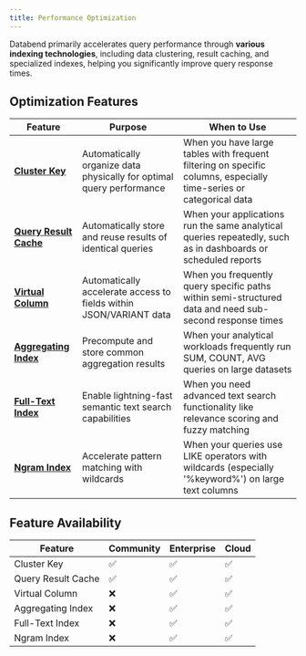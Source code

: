 ```yaml
---
title: Performance Optimization
---
```


Databend primarily accelerates query performance through **various indexing technologies**, including data clustering, result caching, and specialized indexes, helping you significantly improve query response times.

## Optimization Features

| Feature | Purpose | When to Use |
|---------|---------|------------|
| [**Cluster Key**](00-cluster-key.md) | Automatically organize data physically for optimal query performance | When you have large tables with frequent filtering on specific columns, especially time-series or categorical data |
| [**Query Result Cache**](query-result-cache.md) | Automatically store and reuse results of identical queries | When your applications run the same analytical queries repeatedly, such as in dashboards or scheduled reports |
| [**Virtual Column**](01-virtual-column.md) | Automatically accelerate access to fields within JSON/VARIANT data | When you frequently query specific paths within semi-structured data and need sub-second response times |
| [**Aggregating Index**](02-aggregating-index.md) | Precompute and store common aggregation results | When your analytical workloads frequently run SUM, COUNT, AVG queries on large datasets |
| [**Full-Text Index**](03-fulltext-index.md) | Enable lightning-fast semantic text search capabilities | When you need advanced text search functionality like relevance scoring and fuzzy matching |
| [**Ngram Index**](ngram-index.md) | Accelerate pattern matching with wildcards | When your queries use LIKE operators with wildcards (especially '%keyword%') on large text columns |

## Feature Availability

| Feature | Community | Enterprise | Cloud |
|---------|-----------|------------|-------|
| Cluster Key | ✅ | ✅ | ✅ |
| Query Result Cache | ✅ | ✅ | ✅ |
| Virtual Column | ❌ | ✅ | ✅ |
| Aggregating Index | ❌ | ✅ | ✅ |
| Full-Text Index | ❌ | ✅ | ✅ |
| Ngram Index | ❌ | ✅ | ✅ |
